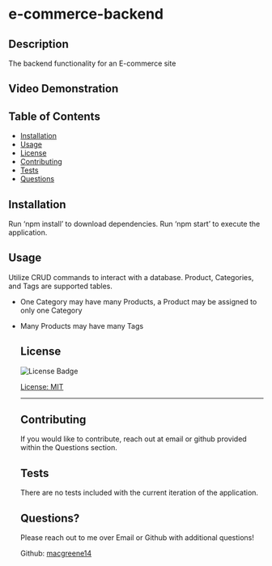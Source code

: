 # e-commerce-backend

  ## Description

The backend functionality for an E-commerce site
  
  ## Video Demonstration 


  ## Table of Contents
  
  - [Installation](#installation)
  - [Usage](#usage)
  - [License](#license)
  - [Contributing](#contributing)  
  - [Tests](#tests)  
  - [Questions](#questions)  
  
  ## Installation
  
  Run ‘npm install’ to download dependencies. Run ‘npm start’ to execute the application.
    
  ## Usage
  
Utilize CRUD commands to interact with a database. Product, Categories, and Tags are supported tables. 
- One Category may have many Products, a Product may be assigned to only one Category
- Many Products may have many Tags

  ## License
  
  ![License Badge](https://img.shields.io/badge/License-MIT-green)
  
  [License: MIT](https://choosealicense.com/licenses/mit/)
    
  ---

  ## Contributing
  
  If you would like to contribute, reach out at email or github provided within the Questions section. 
    
  ## Tests
  
  There are no tests included with the current iteration of the application.
  
  ## Questions?

  Please reach out to me over Email or Github with additional questions!

  Github: [macgreene14](https://github.com/macgreene14)
